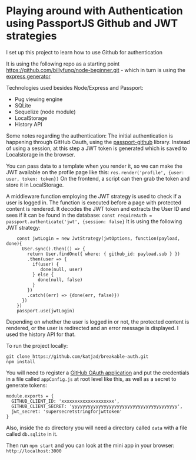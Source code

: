 # Playing around with Authentication using PassportJS Github and JWT strategies

I set up this project to learn how to use Github for authentication

It is using the following repo as a starting point https://github.com/billyfung/node-beginner.git - which in turn is using the [express generator](https://expressjs.com/en/starter/generator.html)

Technologies used besides Node/Express and Passport:
- Pug viewing engine
- SQLite
- Sequelize (node module)
- LocalStorage
- History API

Some notes regarding the authentication: The initial authentication is happening through GitHub Oauth, using the [passport-github](https://github.com/jaredhanson/passport-github) library. Instead of using a session, at this step a JWT token is generated which is saved to Localstorage in the browser.

You can pass data to a template when you render it, so we can make the JWT available on the profile page like this:
```res.render('profile', {user: user, token: token})```
On the frontend, a script can then grab the token and store it in LocalStorage. 

A middleware function employing the JWT strategy is used to check if a user is logged in. The function is executed before a page with protected content is rendered. It decodes the JWT token and extracts the User ID and sees if it can be found in the database:
```const requireAuth = passport.authenticate('jwt', {session: false}```
It is using the following JWT strategy:
```
    const jwtLogin = new JwtStrategy(jwtOptions, function(payload, done){
      User.sync().then(() => {
        return User.findOne({ where: { github_id: payload.sub } })
        .then(user => { 
          if(user) {
             done(null, user) 
          } else {
            done(null, false)
          }
        })
        .catch((err) => {done(err, false)})
      })
    })
    passport.use(jwtLogin)
 ```

Depending on whether the user is logged in or not, the protected content is rendered, or the user is redirected and an error message is displayed. I used the history API for that. 

To run the project locally:

```
git clone https://github.com/katjad/breakable-auth.git
npm install

```

You will need to register a [GitHub OAuth application](https://github.com/settings/developers) and put the credentials in a file called ```appConfig.js``` at root level like this, as well as a secret to generate tokens:
```
module.exports = {
  GITHUB_CLIENT_ID: 'xxxxxxxxxxxxxxxxxxxx',
  GITHUB_CLIENT_SECRET: 'yyyyyyyyyyyyyyyyyyyyyyyyyyyyyyyyyyyyyyyy',
  jwt_secret: 'supersecretstringforjwttoken'
}
```
Also, inside the ```db``` directory you will need a directory called ```data``` with a file called ```db.sqlite``` in it. 

Then run ```npm start``` and you can look at the mini app in your browser: ```http://localhost:3000```


